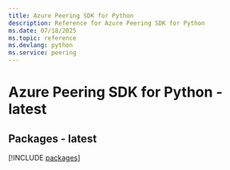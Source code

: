 ```yaml
---
title: Azure Peering SDK for Python
description: Reference for Azure Peering SDK for Python
ms.date: 07/18/2025
ms.topic: reference
ms.devlang: python
ms.service: peering
---
```

# Azure Peering SDK for Python - latest
## Packages - latest
[!INCLUDE [packages](peering-index.md)]